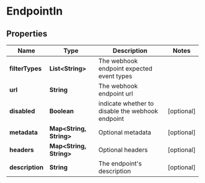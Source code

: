 

# EndpointIn


## Properties

Name | Type | Description | Notes
------------ | ------------- | ------------- | -------------
**filterTypes** | **List&lt;String&gt;** | The webhook endpoint expected event types | 
**url** | **String** | The webhook endpoint url | 
**disabled** | **Boolean** | indicate whether to disable the webhook endpoint |  [optional]
**metadata** | **Map&lt;String, String&gt;** | Optional metadata |  [optional]
**headers** | **Map&lt;String, String&gt;** | Optional headers |  [optional]
**description** | **String** | The endpoint&#39;s description |  [optional]



